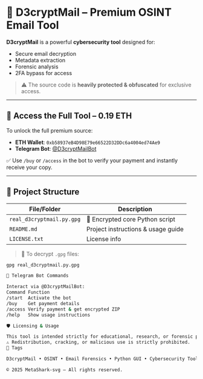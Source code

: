 # 🔐 D3cryptMail – Premium OSINT Email Tool

**D3cryptMail** is a powerful **cybersecurity tool** designed for:

- Secure email decryption  
- Metadata extraction  
- Forensic analysis  
- 2FA bypass for access

> ⚠️ The source code is **heavily protected & obfuscated** for exclusive access.

---

## 💸 Access the Full Tool – **0.19 ETH**

To unlock the full premium source:

- **ETH Wallet**: `0xb58937eB4D98E79e66522D32DDc6a4004ed74Ae9`  
- **Telegram Bot**: [@D3cryptMailBot](https://t.me/D3cryptMailBot)

✅ Use `/buy` or `/access` in the bot to verify your payment and instantly receive your copy.

---

## 📁 Project Structure

| File/Folder               | Description                                 |
|--------------------------|---------------------------------------------|
| `real_d3cryptmail.py.gpg`| 🔐 Encrypted core Python script              |
| `README.md`              | Project instructions & usage guide          |
| `LICENSE.txt`            | License info                                |

> 🧷 To decrypt `.gpg` files:
```bash
gpg real_d3cryptmail.py.gpg

🤖 Telegram Bot Commands

Interact via @D3cryptMailBot:
Command	Function
/start	Activate the bot
/buy	Get payment details
/access	Verify payment & get encrypted ZIP
/help	Show usage instructions

🛡️ Licensing & Usage

This tool is intended strictly for educational, research, or forensic purposes.
⚠️ Redistribution, cracking, or malicious use is strictly prohibited.
📌 Tags

D3cryptMail • OSINT • Email Forensics • Python GUI • Cybersecurity Tool • Metadata Analyzer • Telegram Bot • Premium Obfuscation

© 2025 MetaShark-svg — All rights reserved.
